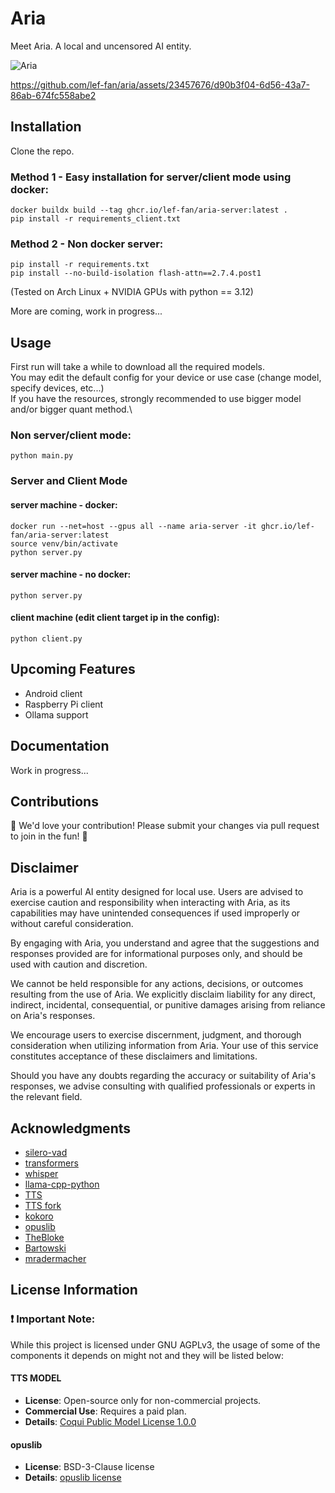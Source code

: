 # Aria
Meet Aria. A local and uncensored AI entity.

![Aria](https://github.com/lef-fan/aria/blob/main/assets/aria.png?raw=true)

https://github.com/lef-fan/aria/assets/23457676/d90b3f04-6d56-43a7-86ab-674fc558abe2

## Installation
Clone the repo.
### Method 1 - Easy installation for server/client mode using docker:
```
docker buildx build --tag ghcr.io/lef-fan/aria-server:latest .
pip install -r requirements_client.txt
```

### Method 2 - Non docker server:
```
pip install -r requirements.txt
pip install --no-build-isolation flash-attn==2.7.4.post1
```

(Tested on Arch Linux + NVIDIA GPUs with python == 3.12)

More are coming, work in progress...

## Usage
First run will take a while to download all the required models.\
You may edit the default config for your device or use case (change model, specify devices, etc...)\
If you have the resources, strongly recommended to use bigger model and/or bigger quant method.\

### Non server/client mode:

```
python main.py
```
### Server and Client Mode

#### server machine - docker:
```
docker run --net=host --gpus all --name aria-server -it ghcr.io/lef-fan/aria-server:latest
source venv/bin/activate
python server.py
```

#### server machine - no docker:
```
python server.py 
```

#### client machine (edit client target ip in the config):
```
python client.py
```

## Upcoming Features
* Android client
* Raspberry Pi client
* Ollama support

## Documentation
Work in progress...

## Contributions
🌟 We'd love your contribution! Please submit your changes via pull request to join in the fun! 🚀

## Disclaimer
Aria is a powerful AI entity designed for local use. Users are advised to exercise caution and responsibility when interacting with Aria, as its capabilities may have unintended consequences if used improperly or without careful consideration.

By engaging with Aria, you understand and agree that the suggestions and responses provided are for informational purposes only, and should be used with caution and discretion.

We cannot be held responsible for any actions, decisions, or outcomes resulting from the use of Aria. We explicitly disclaim liability for any direct, indirect, incidental, consequential, or punitive damages arising from reliance on Aria's responses.

We encourage users to exercise discernment, judgment, and thorough consideration when utilizing information from Aria. Your use of this service constitutes acceptance of these disclaimers and limitations.

Should you have any doubts regarding the accuracy or suitability of Aria's responses, we advise consulting with qualified professionals or experts in the relevant field.

## Acknowledgments

- [silero-vad](https://github.com/snakers4/silero-vad)
- [transformers](https://github.com/huggingface/transformers)
- [whisper](https://github.com/openai/whisper)
- [llama-cpp-python](https://github.com/abetlen/llama-cpp-python)
- [TTS](https://github.com/coqui-ai/TTS)
- [TTS fork](https://github.com/idiap/coqui-ai-TTS)
- [kokoro](https://github.com/hexgrad/kokoro)
- [opuslib](https://github.com/orion-labs/opuslib)
- [TheBloke](https://huggingface.co/TheBloke)
- [Bartowski](https://huggingface.co/bartowski)
- [mradermacher](https://huggingface.co/mradermacher)

## License Information

### ❗ Important Note:
While this project is licensed under GNU AGPLv3, the usage of some of the components it depends on might not and they will be listed below:

#### TTS MODEL
- **License**: Open-source only for non-commercial projects.
- **Commercial Use**: Requires a paid plan.
- **Details**: [Coqui Public Model License 1.0.0](https://coqui.ai/cpml)

#### opuslib
- **License**: BSD-3-Clause license
- **Details**: [opuslib license](https://github.com/orion-labs/opuslib?tab=BSD-3-Clause-1-ov-file#readme)